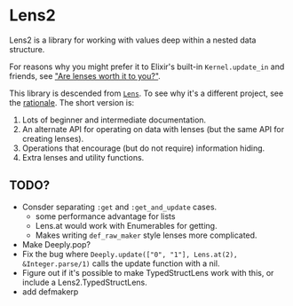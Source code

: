 # Lens2

Lens2 is a library for working with values deep within a nested data structure.

For reasons why you might prefer it to Elixir's built-in
`Kernel.update_in` and friends, see
["Are lenses worth it to you?"](./mostly_words/are_lenses_for_you.md).

This library is descended from
[`Lens`](https://hexdocs.pm/lens/readme.html). To see why it's a
different project, see the
[rationale](./mostly_words/rationale.md). The short version is:

1. Lots of beginner and intermediate documentation.
2. An alternate API for operating on data with lenses (but the same API for creating lenses).
3. Operations that encourage (but do not require) information hiding.
4. Extra lenses and utility functions.

## TODO?

* Consder separating `:get` and `:get_and_update` cases.
    * some performance advantage for lists
    * Lens.at would work with Enumerables for getting.
    * Makes writing `def_raw_maker` style lenses more complicated.
* Make Deeply.pop?
* Fix the bug where `Deeply.update(["0", "1"], Lens.at(2), &Integer.parse/1)` calls the
  update function with a nil.
* Figure out if it's possible to make TypedStructLens work with this, or include a
  Lens2.TypedStructLens. 
* add defmakerp  